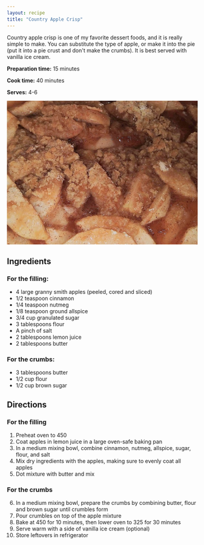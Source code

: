 ```yaml
---
layout: recipe
title: "Country Apple Crisp"
---
```


Country apple crisp is one of my favorite dessert foods, and it is really simple to make. You can substitute the type of apple, or make it into the pie (put it into a pie crust and don't make the crumbs). It is best served with vanilla ice cream.

**Preparation time:** 15 minutes

**Cook time:** 40 minutes

**Serves:** 4-6

![Apple Crisp](/assets/images/posts/apple-crisp.jpg)

## Ingredients

### For the filling:

- 4 large granny smith apples (peeled, cored and sliced)
- 1/2 teaspoon cinnamon
- 1/4 teaspoon nutmeg
- 1/8 teaspoon ground allspice
- 3/4 cup granulated sugar
- 3 tablespoons flour
- A pinch of salt
- 2 tablespoons lemon juice
- 2 tablespoons butter

### For the crumbs:

- 3 tablespoons butter
- 1/2 cup flour
- 1/2 cup brown sugar

## Directions

### For the filling

1. Preheat oven to 450
2. Coat apples in lemon juice in a large oven-safe baking pan
3. In a medium mixing bowl, combine cinnamon, nutmeg, allspice, sugar, flour, and salt
4. Mix dry ingredients with the apples, making sure to evenly coat all apples
5. Dot mixture with butter and mix

### For the crumbs

6. In a medium mixing bowl, prepare the crumbs by combining butter, flour and brown sugar until crumbles form
7. Pour crumbles on top of the apple mixture
8. Bake at 450 for 10 minutes, then lower oven to 325 for 30 minutes
9. Serve warm with a side of vanilla ice cream (optional)
10. Store leftovers in refrigerator
